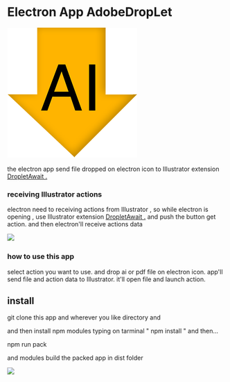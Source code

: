 <h1>Electron App AdobeDropLet</h1>

<img src="./mdImg/icon.png">

<p>
    the electron app send file dropped on electron icon to Illustrator extension <a href="https://github.com/tokyosheep/DropletAwait">DropletAwait .</a> 
</p>

<h3>receiving Illustrator actions</h3>

<p>
    electron need to receiving actions from Illustrator , so while electron is opening , use Illustrator extension <a href="https://github.com/tokyosheep/DropletAwait.git">DropletAwait .</a>
    and push the button get action. and then electron'll receive actions data
</p>

<img src="./mdImg/electronSide">

<h3>how to use this app</h3>

<p>
    select action you want to use. and drop ai or pdf file on electron icon.
    app'll send file and action data to Illustrator. it'll open file and launch action.
</p>

<h2>install</h2>
<p>
    git clone this app and wherever you like directory and 
</p>
<p>
    and then install npm modules typing on tarminal " npm install " and then...
</p>

<p>
    npm run pack
</p>

<p>
    and modules build the packed app in dist folder
</p>

<img src="./mdImg/droplet.gif">
